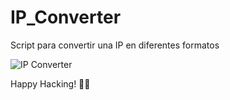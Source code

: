 # IP_Converter
Script para convertir una IP en diferentes formatos

![IP Converter](https://i.postimg.cc/6TsWYNqZ/IPCONVERTER.png)

Happy Hacking! 🏴‍☠️
